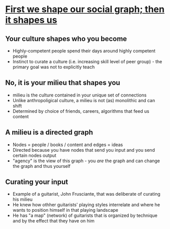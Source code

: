 # [First we shape our social graph; then it shapes us](https://www.henrikkarlsson.xyz/p/first-we-shape-our-social-graph-then)

## Your culture shapes who you become

* Highly-competent people spend their days around highly competent people
* Instinct to curate a culture (i.e. increasing skill level of peer group) - the primary goal was not to explicitly teach

## No, it is your milieu that shapes you

* milieu is the culture contained in your unique set of connections
* Unlike anthropoligical culture, a milieu is not (as) monolithic and can shift
* Determined by choice of friends, careers, algorithms that feed us content

## A milieu is a directed graph

* Nodes = people / books / content and edges = ideas
* Directed because you have nodes that send you input and you send certain nodes output
* "agency" is the view of this graph - you _are_ the graph and can change the graph and thus yourself

## Curating your input

* Example of a guitarist, John Frusciante, that was deliberate of curating his milieu
* He knew how othher guitarists' playing styles interrelate and where he wants to position himself in that playing landscape
* He has "a map" (network) of guitarists that is organized by technique and by the effect that they have on him
